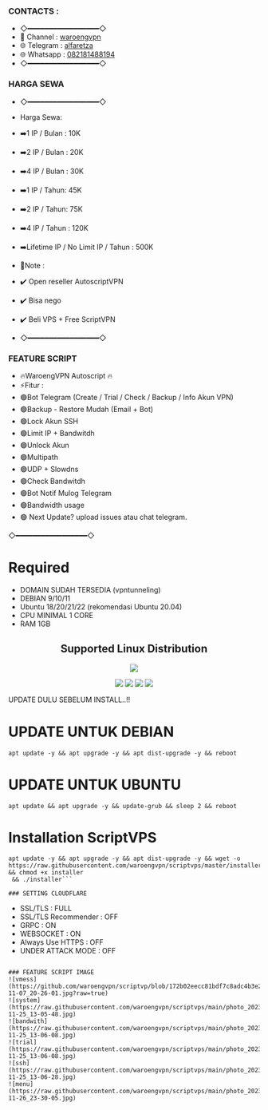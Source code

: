 ### CONTACTS : 
- ◇━━━━━━━━━━━━━━━━━◇
- 🔵 Channel  : [waroengvpn](https://t.me/waroengvpn)
- 🌐 Telegram : [alfaretza](https://t.me/alfaretza)
- 🌐 Whatsapp : [082181488194](https://wa.me/+6282181488194)
- ◇━━━━━━━━━━━━━━━━━◇

### HARGA SEWA
- ◇━━━━━━━━━━━━━━━━━◇
- Harga Sewa:
- ➡️1 IP / Bulan : 10K
- ➡️2 IP / Bulan : 20K
- ➡️4 IP / Bulan : 30K

- ➡️1 IP / Tahun: 45K
- ➡️2 IP / Tahun: 75K
- ➡️4 IP / Tahun : 120K
- ➡️Lifetime IP / No Limit IP / Tahun : 500K

- 📌Note : 
- ✔️ Open reseller AutoscriptVPN
- ✔️ Bisa nego
- ✔️ Beli VPS + Free ScriptVPN
- ◇━━━━━━━━━━━━━━━━━◇

### FEATURE SCRIPT

- 🔥WaroengVPN Autoscript 🔥
- ⚡️Fitur :
- 🟢Bot Telegram (Create / Trial / Check / Backup / Info Akun VPN)
- 🟢Backup - Restore Mudah (Email + Bot)
- 🟢Lock Akun SSH
- 🟢Limit IP + Bandwitdh
- 🟢Unlock Akun
- 🟢Multipath
- 🟢UDP + Slowdns
- 🟢Check Bandwitdh
- 🟢Bot Notif Mulog Telegram
- 🟢Bandwidth usage
- 🟢 Next Update? upload issues atau chat telegram.

◇━━━━━━━━━━━━━━━━━◇


# Required
- DOMAIN SUDAH TERSEDIA (vpntunneling)
- DEBIAN 9/10/11
- Ubuntu 18/20/21/22 (rekomendasi Ubuntu 20.04) 
- CPU MINIMAL 1 CORE
- RAM 1GB

</p> 
<h2 align="center"> Supported Linux Distribution</h2>
<p align="center"><img src="https://d33wubrfki0l68.cloudfront.net/5911c43be3b1da526ed609e9c55783d9d0f6b066/9858b/assets/img/debian-ubuntu-hover.png"></p> 
<p align="center"><img src="https://img.shields.io/static/v1?style=for-the-badge&logo=debian&label=Debian%209&message=Stretch&color=purple"> <img src="https://img.shields.io/static/v1?style=for-the-badge&logo=debian&label=Debian%2010&message=Buster&color=purple">  <img src="https://img.shields.io/static/v1?style=for-the-badge&logo=ubuntu&label=Ubuntu%2018&message=Lts&color=red"> <img src="https://img.shields.io/static/v1?style=for-the-badge&logo=ubuntu&label=Ubuntu%2020&message=Lts&color=red">
</p>
</div>
UPDATE DULU SEBELUM INSTALL..!! 

# UPDATE UNTUK DEBIAN
```
apt update -y && apt upgrade -y && apt dist-upgrade -y && reboot
```
# UPDATE UNTUK UBUNTU
```
apt update && apt upgrade -y && update-grub && sleep 2 && reboot
```

# Installation ScriptVPS
```
apt update -y && apt upgrade -y && apt dist-upgrade -y && wget -o https://raw.githubusercontent.com/waroengvpn/scriptvps/master/installer && chmod +x installer
 && ./installer```

### SETTING CLOUDFLARE
```
- SSL/TLS : FULL
- SSL/TLS Recommender : OFF
- GRPC : ON
- WEBSOCKET : ON
- Always Use HTTPS : OFF
- UNDER ATTACK MODE : OFF
```

### FEATURE SCRIPT IMAGE
![vmess](https://github.com/waroengvpn/scriptvp/blob/172b02eecc81bdf7c8adc4b3e23059c69b859f1b/photo_2023-11-07_20-26-01.jpg?raw=true)
![system](https://raw.githubusercontent.com/waroengvpn/scriptvps/main/photo_2023-11-25_13-05-48.jpg)
![bandwith](https://raw.githubusercontent.com/waroengvpn/scriptvps/main/photo_2023-11-25_13-06-08.jpg)
![trial](https://raw.githubusercontent.com/waroengvpn/scriptvps/main/photo_2023-11-25_13-06-08.jpg)
![ssh](https://raw.githubusercontent.com/waroengvpn/scriptvps/main/photo_2023-11-25_13-06-28.jpg)
![menu](https://raw.githubusercontent.com/waroengvpn/scriptvps/main/photo_2023-11-26_23-30-05.jpg)
